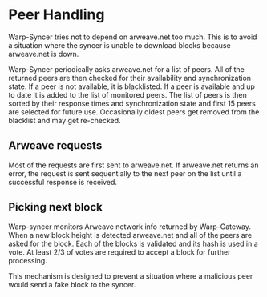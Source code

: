 # Peer Handling
Warp-Syncer tries not to depend on arweave.net too much. This is to avoid a situation where the syncer is unable to download blocks because arweave.net is down.

Warp-Syncer periodically asks arweave.net for a list of peers. All of the returned peers are then checked for their availability and synchronization state.
If a peer is not available, it is blacklisted. If a peer is available and up to date it is added to the list of monitored peers. 
The list of peers is then sorted by their response times and synchronization state and first 15 peers are selected for future use. Occasionally oldest peers get removed from the blacklist and may get re-checked.

## Arweave requests

Most of the requests are first sent to arweave.net. If arweave.net returns an error, the request is sent sequentially to the next peer on the list until a successful response is received.

## Picking next block

Warp-syncer monitors Arweave network info returned by Warp-Gateway. When a new block height is detected arweave.net and all of the peers are asked for the block. Each of the  blocks is validated and its hash is used in a vote. At least 2/3 of votes are required to accept a block for further processing. 

This mechanism is designed to prevent a situation where a malicious peer would send a fake block to the syncer.
